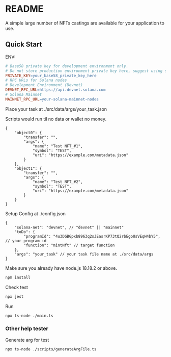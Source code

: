 # README

A simple large number of NFTs castings are available for your application to use.

## Quick Start

ENV:

```makefile
# Base58 private key for development environment only.
# Do not store production environment private key here, suggest using secret key management tool.
PRIVATE_KEY=your_base58_private_key_here
# RPC URLs for Solana nodes
# Development Environment (Devnet)
DEVNET_RPC_URL=https://api.devnet.solana.com
# Solana Mainnet
MAINNET_RPC_URL=your-solana-mainnet-nodes
```

Place your task at ./src/data/args/your_task.json

Scripts would run til no data or wallet no money.

```jsonc
{
    "object0": {
        "transfer": "",
        "args": {
            "name": "Test NFT_#1",
            "symbol": "TEST",
            "uri": "https://example.com/metadata.json"
        }
    },
    "object1": {
        "transfer": "",
        "args": {
            "name": "Test NFT_#2",
            "symbol": "TEST",
            "uri": "https://example.com/metadata.json"
        }
    }
}
```

Setup Config at ./config.json

```jsonc
{
    "solana-net": "devnet", // "devnet" || "mainnet"
    "toDo": {
        "programId": "4u3DGBGpxb8963q2sJEasrKP73tQ2rbEgoUsVEqH4bY5", // your program id
        "function": "mintNft" // target function
    },
    "args": "your_task" // your task file name at ./src/data/args
}
```

Make sure you already have node.js 18.18.2 or above.

```bash
npm install
```

Check test

```bash
npx jest
```

Run

```bash
npx ts-node ./main.ts
```

### Other help tester

Generate arg for test

```bash
npx ts-node ./scripts/generateArgFile.ts
```
